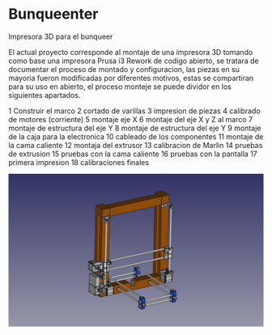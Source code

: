 # Bunqueenter
Impresora 3D para el bunqueer

El actual proyecto corresponde al montaje de una impresora 3D tomando como base una impresora Prusa i3 Rework de codigo abierto, se tratara de documentar el proceso de montado y configuracion, las piezas en su mayoria fueron modificadas por diferentes motivos, estas se compartiran para su uso en abierto, el proceso monteje se puede dividor en los siguientes apartados.

1	Construir el marco
2	cortado de varillas
3	impresion de piezas
4	calibrado de motores (corriente)
5	montaje eje X
6	montaje del eje X y Z al marco
7	montaje de estructura del eje Y
8	montaje de estructura del eje Y
9	montaje de la caja para la electronica
10	cableado de los componentes
11	montaje de la cama caliente
12	montaja del extrusor
13	calibracion de Marlin
14	pruebas de extrusion
15	pruebas con la cama caliente
16	pruebas con la pantalla
17	primera impresion
18	calibraciones finales

<IMG SRC="Bunqueenter.png">
